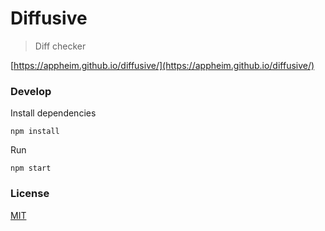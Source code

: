 # Diffusive

> Diff checker

[https://appheim.github.io/diffusive/](https://appheim.github.io/diffusive/)

### Develop
Install dependencies
```
npm install
```
Run
```
npm start
```

### License
[MIT](https://tldrlegal.com/license/mit-license)
